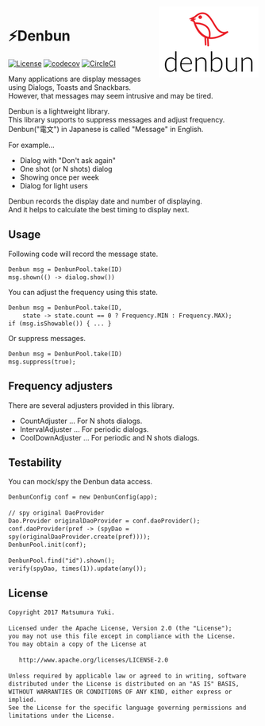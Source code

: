 <img  src="https://github.com/YukiMatsumura/denbun/blob/master/art/logo.png?raw=true" align="right" />

# ⚡Denbun

[![License](https://img.shields.io/badge/License-Apache%202.0-blue.svg)](https://opensource.org/licenses/Apache-2.0)
[![codecov](https://codecov.io/gh/YukiMatsumura/denbun/branch/master/graph/badge.svg)](https://codecov.io/gh/YukiMatsumura/denbun)
[![CircleCI](https://circleci.com/gh/YukiMatsumura/denbun.svg?style=shield)](https://circleci.com/gh/YukiMatsumura/denbun)

Many applications are display messages using Dialogs, Toasts and Snackbars.  
However, that messages may seem intrusive and may be tired.  

Denbun is a lightweight library.  
This library supports to suppress messages and adjust frequency.
Denbun("電文") in Japanese is called "Message" in English.

For example...

 - Dialog with "Don't ask again"
 - One shot (or N shots) dialog
 - Showing once per week
 - Dialog for light users

Denbun records the display date and number of displaying.  
And it helps to calculate the best timing to display next.  


## Usage

Following code will record the message state.  

```
Denbun msg = DenbunPool.take(ID)
msg.shown(() -> dialog.show())
```

You can adjust the frequency using this state.

```
Denbun msg = DenbunPool.take(ID,
    state -> state.count == 0 ? Frequency.MIN : Frequency.MAX);
if (msg.isShowable()) { ... }
```

Or suppress messages.

```
Denbun msg = DenbunPool.take(ID)
msg.suppress(true);
```


## Frequency adjusters

There are several adjusters provided in this library.

 - CountAdjuster ... For N shots dialogs.
 - IntervalAdjuster ... For periodic dialogs.
 - CoolDownAdjuster ... For periodic and N shots dialogs.


## Testability

You can mock/spy the Denbun data access.

```
DenbunConfig conf = new DenbunConfig(app);

// spy original DaoProvider
Dao.Provider originalDaoProvider = conf.daoProvider();
conf.daoProvider(pref -> (spyDao = spy(originalDaoProvider.create(pref))));
DenbunPool.init(conf);

DenbunPool.find("id").shown();
verify(spyDao, times(1)).update(any());
```

## License

```
Copyright 2017 Matsumura Yuki.

Licensed under the Apache License, Version 2.0 (the "License");
you may not use this file except in compliance with the License.
You may obtain a copy of the License at

   http://www.apache.org/licenses/LICENSE-2.0

Unless required by applicable law or agreed to in writing, software
distributed under the License is distributed on an "AS IS" BASIS,
WITHOUT WARRANTIES OR CONDITIONS OF ANY KIND, either express or implied.
See the License for the specific language governing permissions and
limitations under the License.
```
